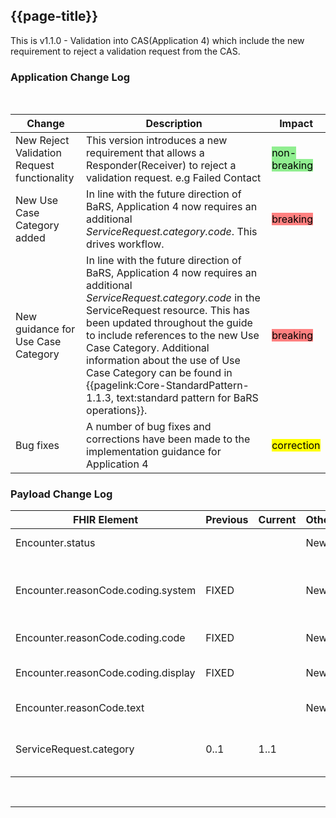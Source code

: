 <div class="bars-blg-expander">
<div class="bars-blg-expander-entry" id="v1.1.0">

## {{page-title}}

This is v1.1.0 - Validation into CAS(Application 4) which include the new requirement to reject a validation request from the CAS.

### Application Change Log


<br>


| Change                                    | Description                                     | Impact                                                                  | 
|-------------------------------------------|-------------------------------------------------|-------------------------------------------------------------------------|
| New Reject Validation Request functionality       | This version introduces a new requirement that allows a Responder(Receiver) to reject a validation request. e.g Failed Contact|   <mark style="background-color: LightGreen">non-breaking</mark>  |
|New Use Case Category added      | In line with the future direction of BaRS, Application 4 now requires an additional *ServiceRequest.category.code*. This drives workflow. |   <mark style="background-color: #ff8080">breaking</mark>  |
|New guidance for Use Case Category    | In line with the future direction of BaRS, Application 4 now requires an additional *ServiceRequest.category.code* in the ServiceRequest resource. This has been updated throughout the guide to include references to the new Use Case Category. Additional information about the use of Use Case Category can be found in {{pagelink:Core-StandardPattern-1.1.3, text:standard pattern for BaRS operations}}. |   <mark style="background-color: #ff8080">breaking</mark>  |
|Bug fixes | A number of bug fixes and corrections have been made to the implementation guidance for Application 4 | <mark style="background-color: Yellow">correction</mark>|

### Payload Change Log


| FHIR Element                                         | Previous | Current    | Other   | Referral/Booking | Rationale                                                                                       |  Impact  |
|------------------------------------------------------|----------|------------|---------|------------------|-------------------------------------------------------------------------------------------------|----------|
|Encounter.status  |          |            |  New       |  Interim Response                |A status of 'cancelled' is to be used    | <mark style="background-color: LightGreen">non-breaking</mark>     | 
|Encounter.reasonCode.coding.system  | FIXED         |            |  New       |  Interim Response                |No longer a fixed value. A new CodeSystem is used when a Rejection is sent. https://fhir.nhs.uk/CodeSystem/rejected-reasons-bars    | <mark style="background-color: LightGreen">non-breaking</mark>     |
|Encounter.reasonCode.coding.code  |  FIXED        |            |  New       |  Interim Response                |No longer a fixed value. A Code from the relevant CodeSystem should be used. | <mark style="background-color: LightGreen">non-breaking</mark>     |
|Encounter.reasonCode.coding.display  | FIXED         |            |  New       |  Interim Response                |No longer a fixed value. A Display from the relevant CodeSystem should be used. | <mark style="background-color: LightGreen">non-breaking</mark>     |
|Encounter.reasonCode.text  |          |            |  New       |  Interim Response                | Supporting text for the Rejection can now be included | <mark style="background-color: LightGreen">non-breaking</mark>     |
|ServiceRequest.category  | 0..1         | 1..1           |    |  Validation Request / Interim Response / Final Response                | Updated in line with the BaRS Profile | <mark style="background-color: Yellow">correction</mark>     |

</div>
</div>                 

<br>
<hr>

